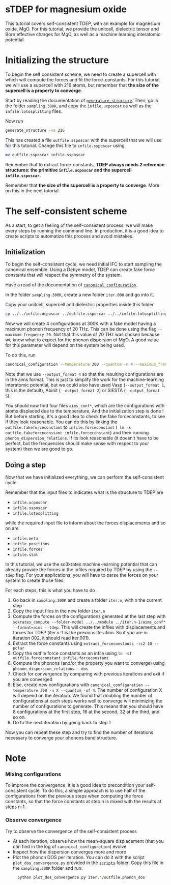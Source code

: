 sTDEP for magnesium oxide
===

This tutorial covers self-consistent TDEP, with an example for magnesium oxide, MgO.
For this tutorial, we provide the unitcell, dielectric tensor and Born effective charges for MgO, as well as a machine learning interatomic potential.


# Initializing the structure

To begin the self consistent scheme, we need to create a supercell with which will compute the forces and fit the force-constants.
For this tutorial, we will use a supercell with 216 atoms, but remember that **the size of the supercell is a property to converge**.

Start by reading the documentation of  [`generature_structure`](https://tdep-developers.github.io/tdep/program/generate_structure/).
Then, go in the folder `sampling.300K`, and copy the `infile.ucposcar` as well as the `infile.lotosplitting` files.

Now run 
```bash
generate_structure -na 216
```

This has created a file `outfile.ssposcar` with the supercell that we will use for this tutorial.
Change this file to `infile.ssposcar` using 
```bash
mv outfile.ssposcar infile.ssposcar
```

Remember that to extract force-constants, **TDEP always needs 2 reference structures: the primitive `infile.ucposcar` and the supercell `infile.ssposcar`**.

Remember that **the size of the supercell is a property to converge**.
More on this in the next tutorial.

# The self-consistent scheme

As a start, to get a feeling of the self-consistent process, we will make every steps by running the command line.
In production, it is a good idea to create scripts to automatize this process and avoid mistakes.

## Initialization

To begin the self-consistent cycle, we need initial IFC to start sampling the canonical ensemble.
Using a Debye model, TDEP can create fake force constants that will respect the symmetry of the system.

Have a read of the documentation of  [`canonical_configuration`](https://tdep-developers.github.io/tdep/program/canonical_configuration/).

In the folder `sampling.300K`, create a new folder `iter.000` and go into it.

Copy your unitcell, supercell and dielectric properties inside this folder
```bash
cp ../../infile.ucposcar ../outfile.ssposcar ../../infile.lotosplitting .
```

Now we will create 4 configurations at 300K with a fake model having a maximum phonon frequency of 20 THz.
This can be done using the flag `--maximum_frequency 20`.
Not that this value of 20 THz was chosen because we know what to expect for the phonon dispersion of MgO.
A good value for this parameter will depend on the system being used.

To do this, run
```bash
canonical_configuration --temperature 300 --quantum -n 4 --maximum_frequency 20 --output_format 4
```
Note that we use `--output_format 4` so that the resulting configurations are in the aims format.
This is just to simplify the work for the machine-learning interatomic potential, but we could also have used Vasp (`--output_format 1`, this is the default), Abinit (`--output_format 2`) or SIESTA (`--output_format 5`).

You should now find four files `aims_conf*`, which are the configurations with atoms displaced due to the temperature, And the initialization step is done !
But before starting, it's a good idea to check the fake forceconstants, to see if they look reasonable. 
You can do this by linking the `outfile.fakeforceconstant` to `infile.forceconstant` (` ln -s outfile.fakeforceconstant infile.forceconstant`) and then running `phonon_dispersion_relations`. If its look reasonable (it doesn't have to be perfect, but the frequencies should make sense with respect to your system) then we are good to go.

## Doing a step

Now that we have initialized everything, we can perform the self-consistent cycle.

Remember that the input files to indicates what is the structure to TDEP are
* `infile.ucposcar`
* `infile.ssposcar`
* `infile.lotosplitting`

while the required input file to inform about the forces displacements and so on are
* `infile.meta`
* `infile.positions`
* `infile.forces`
* `infile.stat`

In this tutorial, we use the so3krates machine-learning potential that can already provide the forces in the infiles required by TDEP by using the `--tdep` flag.
For your applications, you will have to parse the forces on your system to create those files.

For each steps, this is what you have to do

1. Go back in `sampling.300K` and create a folder `iter.n`, with n the current step
2. Copy the input files in the new folder `iter.n`
3. Compute the forces on the configurations generated at the last step with `sokrates_compute --folder-model ../../module ../iter.n-1/aims_conf* --format=aims --tdep`. This will create the infiles with displacements and forces for TDEP (iter.n-1 is the previous iteration. So if you are in iteration 002, it should read iter.001).
4. Extract the force constants using `extract_forceconstants -rc2 10 --polar`
5. Copy the outfile force constants as an infile using `ln -sf outfile.forceconstant infile.forceconstant`
6. Compute the phonons (and/or the property you want to converge) using `phonon_dispersion_relations --dos` 
7. Check for convergence by comparing with previous iterations and exit if you are converged
8. Else, create new configurations with `canonical_configuration --temperature 300 -n X --quantum -of 4`. The number of configuration X will depend on the iteration. We found that doubling the number of configurations at each steps works well to converge will minimizing the number of configurations to generate. This means that you should have 8 configurations at the first step, 16 at the second, 32 at the third, and so on.
9. Go to the next iteration by going back to step 1

Now you can repeat these step and try to find the number of iterations necessary to converge your phonons band structure.


# Note

### Mixing configurations
To improve the convergence, it is a good idea to precondition your self-consistent cycle.
To do this, a simple approach is to use half of the configurations from the previous steps when computing the force constants, so that the force constants at step n is mixed with the results at steps n-1.

### Observe convergence
Try to observe the convergence of the self-consistent process
- At each iteration, observe how the mean-square displacement (that you can find in the log of `canonical_configuration`) evolve
- Inspect how the dispersion converges more and more
- Plot the phonon DOS per iteration. You can do it with the script `plot_dos_convergence.py` provided in the [`scripts`](../scripts) folder. Copy this file in the `sampling.300K` folder and run:
  ```bash
    python plot_dos_convergence.py iter.*/outfile.phonon_dos
  ```
